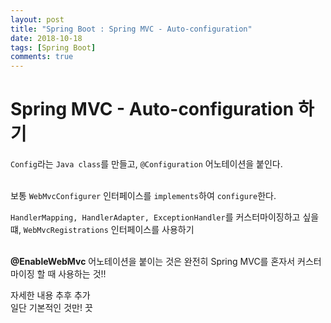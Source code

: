 ```yaml
---
layout: post
title: "Spring Boot : Spring MVC - Auto-configuration"
date: 2018-10-18
tags: [Spring Boot]
comments: true
---
```


# Spring MVC - Auto-configuration 하기

`Config`라는 `Java class`를 만들고, `@Configuration` 어노테이션을 붙인다. <br>
<br>

보통 `WebMvcConfigurer` 인터페이스를 `implements`하여 `configure`한다. <br>

`HandlerMapping, HandlerAdapter, ExceptionHandler`를 커스터마이징하고 싶을 떄, `WebMvcRegistrations` 인터페이스를 사용하기 <br>
<br>

**@EnableWebMvc** 어노테이션을 붙이는 것은 완전히 Spring MVC를 혼자서 커스터마이징 할 때 사용하는 것!!
<br>

자세한 내용 추후 추가 <br>
일단 기본적인 것만! 끗
